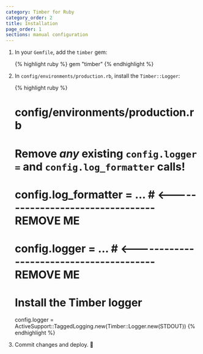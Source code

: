 ```yaml
---
category: Timber for Ruby
category_order: 2
title: Installation
page_order: 1
sections: manual configuration
---
```


1. In your `Gemfile`, add the `timber` gem:

    {% highlight ruby %}
    gem "timber"
    {% endhighlight %}

2. In `config/environments/production.rb`, install the `Timber::Logger`:

    {% highlight ruby %}
    # config/environments/production.rb

    # Remove *any* existing `config.logger =` and `config.log_formatter` calls!
    # config.log_formatter = ... # <--------------------------------- REMOVE ME
    # config.logger = ... # <---------------------------------------- REMOVE ME

    # Install the Timber logger
    config.logger = ActiveSupport::TaggedLogging.new(Timber::Logger.new(STDOUT))
    {% endhighlight %}

3. Commit changes and deploy. 🚀
